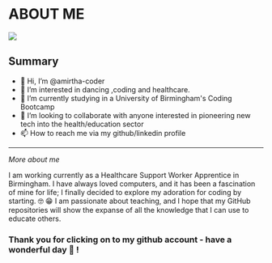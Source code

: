 # ABOUT ME 

![](https://media.giphy.com/media/L1R1tvI9svkIWwpVYr/giphy.gif)

## Summary 

- 👋 Hi, I’m @amirtha-coder
- 👀 I’m interested in dancing ,coding and healthcare.
- 🌱 I’m currently studying in a University of Birmingham's Coding Bootcamp
- 💞️ I’m looking to collaborate with anyone interested in pioneering new tech into the health/education sector   
- 📫 How to reach me via my github/linkedin profile

 -----------------------------------------------------------------------------------------------------------------------
 *More about me*

I am working currently as a Healthcare Support Worker Apprentice in Birmingham. I have always loved computers, and it has been a fascination of mine for life; I finally decided to explore my adoration for coding by starting. 🤓 😁 I am passionate about teaching, and I hope that my GitHub repositories will show the expanse of all the knowledge that I can use to educate others.

 ### Thank you for clicking on to my github account - have a wonderful day 🥰 !


<!---
amirtha-coder/amirtha-coder is a ✨ special ✨ repository because its `README.md` (this file) appears on your GitHub profile.
You can click the Preview link to take a look at your changes.
--->
